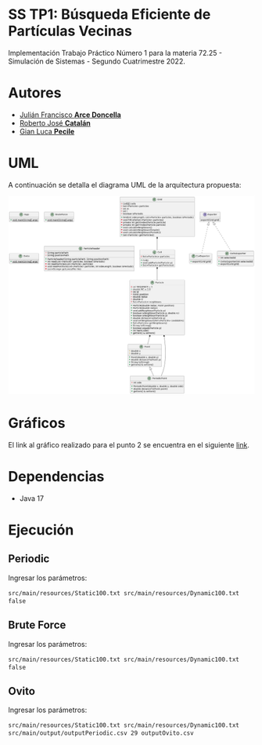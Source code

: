 # SS TP1: Búsqueda Eficiente de Partículas Vecinas

Implementación Trabajo Práctico Número 1 para la materia 72.25 - Simulación de Sistemas - Segundo Cuatrimestre 2022.

# Autores

* [Julián Francisco **Arce Doncella**](https://github.com/JuArce)
* [Roberto José **Catalán**](https://github.com/rcatalan98)
* [Gian Luca **Pecile**](https://github.com/glpecile)

# UML

A continuación se detalla el diagrama UML de la arquitectura propuesta:

![UML](UML_Architecure.png)

# Gráficos

El link al gráfico realizado para el punto 2 se encuentra en el
siguiente [link](https://public.flourish.studio/visualisation/10893928/).

# Dependencias

* Java 17

# Ejecución

## Periodic

Ingresar los parámetros:

```shell
src/main/resources/Static100.txt src/main/resources/Dynamic100.txt false
```

## Brute Force

Ingresar los parámetros:

```shell
src/main/resources/Static100.txt src/main/resources/Dynamic100.txt false
```

## Ovito

Ingresar los parámetros:

```shell
src/main/resources/Static100.txt src/main/resources/Dynamic100.txt src/main/output/outputPeriodic.csv 29 outputOvito.csv 
```
